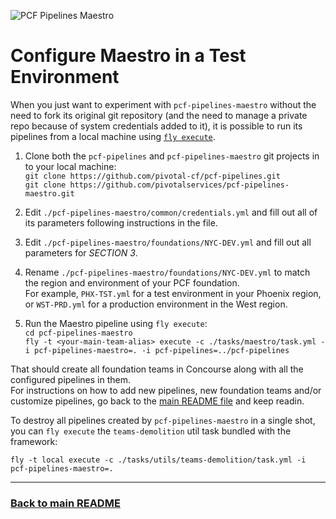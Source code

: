 ![PCF Pipelines Maestro](https://github.com/pivotalservices/pcf-pipelines-maestro/raw/master/common/images/maestro_combined_icon.png)

# Configure Maestro in a Test Environment

When you just want to experiment with `pcf-pipelines-maestro` without the need to fork its original git repository (and the need to manage a private repo because of system credentials added to it), it is possible to run its pipelines from a local machine using [`fly execute`](http://concourse.ci/fly-execute.html).

1. Clone both the `pcf-pipelines` and `pcf-pipelines-maestro` git projects in to your local machine:   
  `git clone https://github.com/pivotal-cf/pcf-pipelines.git`    
  `git clone https://github.com/pivotalservices/pcf-pipelines-maestro.git`    

1. Edit `./pcf-pipelines-maestro/common/credentials.yml` and fill out all of its parameters following instructions in the file.  

1. Edit `./pcf-pipelines-maestro/foundations/NYC-DEV.yml` and fill out all parameters for *SECTION 3*.  

1. Rename `./pcf-pipelines-maestro/foundations/NYC-DEV.yml` to match the region and environment of your PCF foundation.  
   For example, `PHX-TST.yml` for a test environment in your Phoenix region, or `WST-PRD.yml` for a production environment in the West region.  

1. Run the Maestro pipeline using `fly execute`:  
   `cd pcf-pipelines-maestro`  
   `fly -t <your-main-team-alias> execute -c ./tasks/maestro/task.yml -i pcf-pipelines-maestro=. -i pcf-pipelines=../pcf-pipelines`  

That should create all foundation teams in Concourse along with all the configured pipelines in them.  
For instructions on how to add new pipelines, new foundation teams and/or customize pipelines, go back to the [main README file](..) and keep readin.

To destroy all pipelines created by `pcf-pipelines-maestro` in a single shot, you can `fly execute` the `teams-demolition` util task bundled with the framework:

`fly -t local execute -c ./tasks/utils/teams-demolition/task.yml -i pcf-pipelines-maestro=.`

---
### [Back to main README](..)
